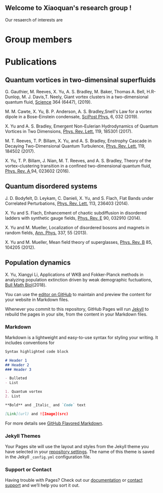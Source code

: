 ## Welcome to Xiaoquan's research group !

Our resaerch of interests are 

# Group members

# Publications

## Quantum vortices in two-dimensinal superfluids 

G. Gauthier, M. Reeves, X. Yu, A. S. Bradley, M. Baker, Thomas A. Bell, H.R-Dunlop, M.
J. Davis,T. Neely, Giant vortex clusters in a two-dimensional quantum fluid,  [Science](https://science.sciencemag.org/content/364/6447/1264) 364 (6447), (2019). 

M. M. Cawte, X. Yu, B. P. Anderson, A. S. Bradley,Snell's Law for a vortex dipole in a
Bose-Einstein condensate, [SciPost Phys.](https://www.scipost.org/SciPostPhys.6.3.032/pdf) 6, 032 (2019). 

X. Yu and A. S. Bradley, Emergent Non-Eulerian Hydrodynamics of Quantum Vortices in
Two Dimensions, [Phys. Rev. Lett.](https://journals.aps.org/prl/abstract/10.1103/PhysRevLett.119.185301) 119, 185301 (2017). 

M. T. Reeves, T. P. Billam, X. Yu, and A. S. Bradley, Enstrophy Cascade in Decaying
Two-Dimensional Quantum Turbulence, [Phys. Rev. Lett.](https://journals.aps.org/prl/abstract/10.1103/PhysRevLett.119.184502) 119, 184502 (2017).

X. Yu, T. P. Billam, J. Nian, M. T. Reeves, and A. S. Bradley, Theory of the vortex-clustering
transition in a confined two-dimensional quantum fluid, [Phys. Rev. A ](https://journals.aps.org/pra/abstract/10.1103/PhysRevA.94.023602) 94, 023602 (2016).

## Quantum disordered systems 

J. D. Bodyfelt, D. Leykam, C. Danieli, X. Yu, and S. Flach, Flat Bands under Correlated
Perturbations, [Phys. Rev. Lett.](https://journals.aps.org/prl/abstract/10.1103/PhysRevLett.113.236403) 113, 236403 (2014).

X. Yu and S. Flach, Enhancement of chaotic subdiffusion in disordered ladders with synthetic
gauge fields, [Phys. Rev. E](https://journals.aps.org/pre/abstract/10.1103/PhysRevE.90.032910) 90, 032910 (2014).

X. Yu and M. Mueller, Localization of disordered bosons and magnets in random fields, [Ann.
Phys.](https://www.sciencedirect.com/science/article/abs/pii/S0003491613001462) 337, 55 (2013).

X. Yu and M. Mueller, Mean field theory of superglasses, [Phys. Rev. B](https://journals.aps.org/prb/abstract/10.1103/PhysRevB.85.104205)  85, 104205 (2012).

## Population dynamics 
X. Yu, Xiangyi Li, Applications of WKB and Fokker-Planck methods in analyzing population
extinction driven by weak demographic fuctuations, [Bull Math Biol](https://link.springer.com/article/10.1007/s11538-018-0483-6)(2018).


You can use the [editor on GitHub](https://github.com/Xiaoquanyu/quantum-vortex/edit/master/README.md) to maintain and preview the content for your website in Markdown files.

Whenever you commit to this repository, GitHub Pages will run [Jekyll](https://jekyllrb.com/) to rebuild the pages in your site, from the content in your Markdown files.

### Markdown

Markdown is a lightweight and easy-to-use syntax for styling your writing. It includes conventions for

```markdown
Syntax highlighted code block

# Header 1
## Header 2
### Header 3

- Bulleted
- List

1. Quantum vortex 
2. List

**Bold** and _Italic_ and `Code` text

[Link](url) and ![Image](src)
```

For more details see [GitHub Flavored Markdown](https://guides.github.com/features/mastering-markdown/).

### Jekyll Themes

Your Pages site will use the layout and styles from the Jekyll theme you have selected in your [repository settings](https://github.com/Xiaoquanyu/quantum-vortex/settings). The name of this theme is saved in the Jekyll `_config.yml` configuration file.

### Support or Contact

Having trouble with Pages? Check out our [documentation](https://help.github.com/categories/github-pages-basics/) or [contact support](https://github.com/contact) and we’ll help you sort it out.
